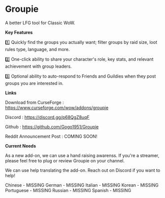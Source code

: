 # Groupie
A better LFG tool for Classic WoW.


**Key Features**

:one:  Quickly find the groups you actually want; filter groups by raid size, loot rules type, language, and more.

:two:  One-click ability to share your character's role, key stats, and relevant achievement with group leaders.

:three:  Optional ability to auto-respond to Friends and Guildies when they post groups you are interested in.



**Links**

Download from CurseForge : <https://www.curseforge.com/wow/addons/groupie>

Discord : <https://discord.gg/p68QgZ8uqF>

Github : <https://github.com/Gogo1951/Groupie>

Reddit Announcement Post : COMING SOON!


**Current Needs**

As a new add-on, we can use a hand raising awarenss. If you're a streamer, please feel free to plug or review Groupie on your channel.

We can use help translating the add-on. Reach out on Discord if you want to help!

Chinese - MISSING
German - MISSING
Italian - MISSING
Korean - MISSING
Portuguese - MISSING
Russian - MISSING
Spanish - MISSING
